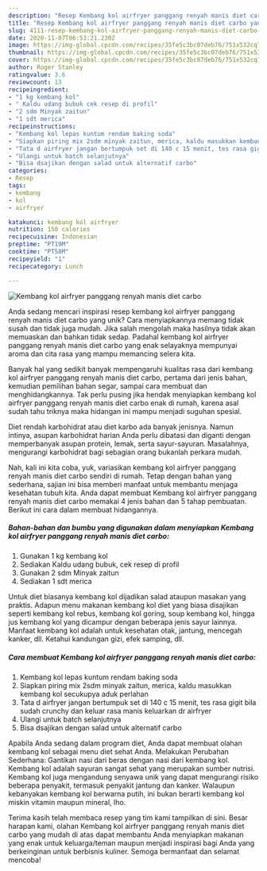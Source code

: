 ```yaml
---
description: "Resep Kembang kol airfryer panggang renyah manis diet carbo yang Bikin Ngiler"
title: "Resep Kembang kol airfryer panggang renyah manis diet carbo yang Bikin Ngiler"
slug: 4111-resep-kembang-kol-airfryer-panggang-renyah-manis-diet-carbo-yang-bikin-ngiler
date: 2020-11-07T06:53:21.230Z
image: https://img-global.cpcdn.com/recipes/35fe5c3bc07deb76/751x532cq70/kembang-kol-airfryer-panggang-renyah-manis-diet-carbo-foto-resep-utama.jpg
thumbnail: https://img-global.cpcdn.com/recipes/35fe5c3bc07deb76/751x532cq70/kembang-kol-airfryer-panggang-renyah-manis-diet-carbo-foto-resep-utama.jpg
cover: https://img-global.cpcdn.com/recipes/35fe5c3bc07deb76/751x532cq70/kembang-kol-airfryer-panggang-renyah-manis-diet-carbo-foto-resep-utama.jpg
author: Roger Stanley
ratingvalue: 3.6
reviewcount: 13
recipeingredient:
- "1 kg kembang kol"
- " Kaldu udang bubuk cek resep di profil"
- "2 sdm Minyak zaitun"
- "1 sdt merica"
recipeinstructions:
- "Kembang kol lepas kuntum rendam baking soda"
- "Siapkan piring mix 2sdm minyak zaitun, merica, kaldu masukkan kembang kol secukupya aduk perlahan"
- "Tata d airfryer jangan bertumpuk set di 140 c 15 menit, tes rasa gigit bila sudah crunchy dan keluar rasa manis keluarkan dr airfryer"
- "Ulangi untuk batch selanjutnya"
- "Bisa dsajikan dengan salad untuk alternatif carbo"
categories:
- Resep
tags:
- kembang
- kol
- airfryer

katakunci: kembang kol airfryer 
nutrition: 150 calories
recipecuisine: Indonesian
preptime: "PT19M"
cooktime: "PT58M"
recipeyield: "1"
recipecategory: Lunch

---
```



![Kembang kol airfryer panggang renyah manis diet carbo](https://img-global.cpcdn.com/recipes/35fe5c3bc07deb76/751x532cq70/kembang-kol-airfryer-panggang-renyah-manis-diet-carbo-foto-resep-utama.jpg)

Anda sedang mencari inspirasi resep kembang kol airfryer panggang renyah manis diet carbo yang unik? Cara menyiapkannya memang tidak susah dan tidak juga mudah. Jika salah mengolah maka hasilnya tidak akan memuaskan dan bahkan tidak sedap. Padahal kembang kol airfryer panggang renyah manis diet carbo yang enak selayaknya mempunyai aroma dan cita rasa yang mampu memancing selera kita.

Banyak hal yang sedikit banyak mempengaruhi kualitas rasa dari kembang kol airfryer panggang renyah manis diet carbo, pertama dari jenis bahan, kemudian pemilihan bahan segar, sampai cara membuat dan menghidangkannya. Tak perlu pusing jika hendak menyiapkan kembang kol airfryer panggang renyah manis diet carbo enak di rumah, karena asal sudah tahu triknya maka hidangan ini mampu menjadi suguhan spesial.

Diet rendah karbohidrat atau diet karbo ada banyak jenisnya. Namun intinya, asupan karbohidrat harian Anda perlu dibatasi dan diganti dengan memperbanyak asupan protein, lemak, serta sayur-sayuran. Masalahnya, mengurangi karbohidrat bagi sebagian orang bukanlah perkara mudah.


Nah, kali ini kita coba, yuk, variasikan kembang kol airfryer panggang renyah manis diet carbo sendiri di rumah. Tetap dengan bahan yang sederhana, sajian ini bisa memberi manfaat untuk membantu menjaga kesehatan tubuh kita. Anda dapat membuat Kembang kol airfryer panggang renyah manis diet carbo memakai 4 jenis bahan dan 5 tahap pembuatan. Berikut ini cara dalam membuat hidangannya.

<!--inarticleads1-->

##### Bahan-bahan dan bumbu yang digunakan dalam menyiapkan Kembang kol airfryer panggang renyah manis diet carbo:

1. Gunakan 1 kg kembang kol
1. Sediakan  Kaldu udang bubuk, cek resep di profil
1. Gunakan 2 sdm Minyak zaitun
1. Sediakan 1 sdt merica


Untuk diet biasanya kembang kol dijadikan salad ataupun masakan yang praktis. Adapun menu makanan kembang kol diet yang biasa disajikan seperti kembang kol rebus, kembang kol goring, soup kembang kol, hingga jus kembang kol yang dicampur dengan beberapa jenis sayur lainnya. Manfaat kembang kol adalah untuk kesehatan otak, jantung, mencegah kanker, dll. Ketahui kandungan gizi, efek samping, dll. 

<!--inarticleads2-->

##### Cara membuat Kembang kol airfryer panggang renyah manis diet carbo:

1. Kembang kol lepas kuntum rendam baking soda
1. Siapkan piring mix 2sdm minyak zaitun, merica, kaldu masukkan kembang kol secukupya aduk perlahan
1. Tata d airfryer jangan bertumpuk set di 140 c 15 menit, tes rasa gigit bila sudah crunchy dan keluar rasa manis keluarkan dr airfryer
1. Ulangi untuk batch selanjutnya
1. Bisa dsajikan dengan salad untuk alternatif carbo


Apabila Anda sedang dalam program diet, Anda dapat membuat olahan kembang kol sebagai menu diet sehat Anda. Melakukan Perubahan Sederhana: Gantikan nasi dari beras dengan nasi dari kembang kol. Kembang kol adalah sayuran sangat sehat yang merupakan sumber nutrisi. Kembang kol juga mengandung senyawa unik yang dapat mengurangi risiko beberapa penyakit, termasuk penyakit jantung dan kanker. Walaupun kebanyakan kembang kol berwarna putih, ini bukan berarti kembang kol miskin vitamin maupun mineral, lho. 

Terima kasih telah membaca resep yang tim kami tampilkan di sini. Besar harapan kami, olahan Kembang kol airfryer panggang renyah manis diet carbo yang mudah di atas dapat membantu Anda menyiapkan makanan yang enak untuk keluarga/teman maupun menjadi inspirasi bagi Anda yang berkeinginan untuk berbisnis kuliner. Semoga bermanfaat dan selamat mencoba!
